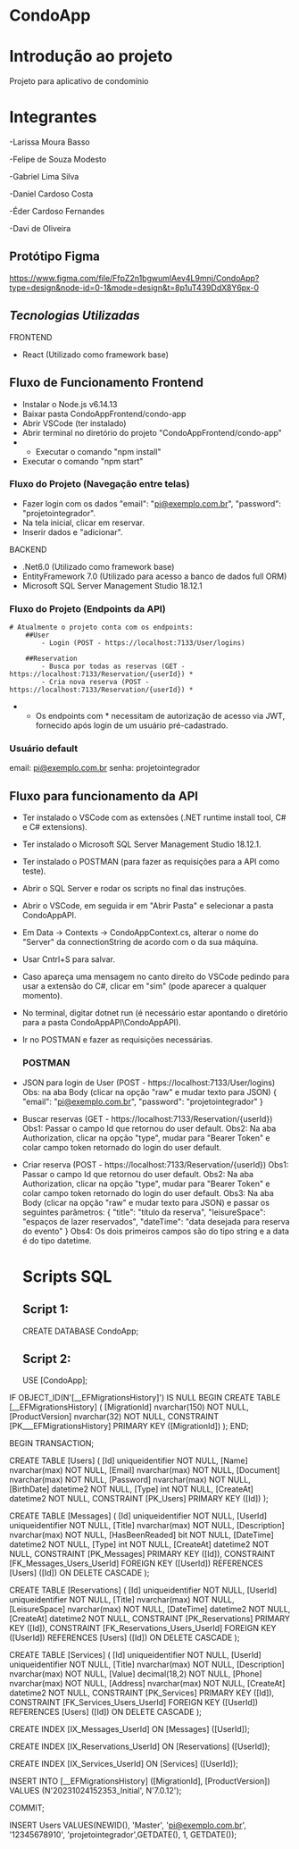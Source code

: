 # CondoApp

# Introdução ao projeto
Projeto para aplicativo de condomínio

# Integrantes

-Larissa Moura Basso

-Felipe de Souza Modesto

-Gabriel Lima Silva

-Daniel Cardoso Costa

-Éder Cardoso Fernandes

-Davi de Oliveira

## Protótipo Figma
https://www.figma.com/file/FfpZ2n1bgwumlAev4L9mnj/CondoApp?type=design&node-id=0-1&mode=design&t=8p1uT439DdX8Y6px-0

## *_Tecnologias Utilizadas_*

FRONTEND
 - React (Utilizado como framework base)

## Fluxo de Funcionamento Frontend
- Instalar o Node.js v6.14.13
- Baixar pasta CondoAppFrontend/condo-app
- Abrir VSCode (ter instalado)
- Abrir terminal no diretório do projeto "CondoAppFrontend/condo-app"
- - Executar o comando "npm install"
- Executar o comando "npm start"

### Fluxo do Projeto (Navegação entre telas)
- Fazer login com os dados   "email": "pi@exemplo.com.br", "password": "projetointegrador".
- Na tela inicial, clicar em reservar.
- Inserir dados e "adicionar".

BACKEND
 - .Net6.0 (Utilizado como framework base)
 - EntityFramework 7.0 (Utilizado para acesso a banco de dados full ORM)
 - Microsoft SQL Server Management Studio 18.12.1

### Fluxo do Projeto (Endpoints da API)
	# Atualmente o projeto conta com os endpoints:
		##User
			- Login (POST - https://localhost:7133/User/logins)
		
		##Reservation
			- Busca por todas as reservas (GET - https://localhost:7133/Reservation/{userId}) *
			- Cria nova reserva (POST - https://localhost:7133/Reservation/{userId}) *
			
* - Os endpoints com * necessitam de autorização de acesso via JWT, fornecido após login de um usuário pré-cadastrado.

### Usuário default 
email: pi@exemplo.com.br
senha: projetointegrador

## Fluxo para funcionamento da API

- Ter instalado o VSCode com as extensões (.NET runtime install tool, C# e C# extensions).
- Ter instalado o Microsoft SQL Server Management Studio 18.12.1.
- Ter instalado o POSTMAN (para fazer as requisições para a API como teste).
- Abrir o SQL Server e rodar os scripts no final das instruções.
- Abrir o VSCode, em seguida ir em "Abrir Pasta" e selecionar a pasta CondoAppAPI.
- Em Data -> Contexts -> CondoAppContext.cs, alterar o nome do "Server" da connectionString de acordo com o da sua máquina.
- Usar Cntrl+S para salvar.
- Caso apareça uma mensagem no canto direito do VSCode pedindo para usar a extensão do C#, clicar em "sim" (pode aparecer a qualquer momento).
- No terminal, digitar dotnet run (é necessário estar apontando o diretório para a pasta CondoAppAPI\CondoAppAPI).
- Ir no POSTMAN e fazer as requisições necessárias.

  ### POSTMAN

- JSON para login de User (POST - https://localhost:7133/User/logins)
  Obs: na aba Body (clicar na opção "raw" e mudar texto para JSON)
{
  "email": "pi@exemplo.com.br",
  "password": "projetointegrador"
}

- Buscar reservas (GET - https://localhost:7133/Reservation/{userId})
  Obs1: Passar o campo Id que retornou do user default.
  Obs2: Na aba Authorization, clicar na opção "type", mudar para "Bearer Token" e colar campo token retornado do login do user default.


- Criar reserva (POST - https://localhost:7133/Reservation/{userId})
  Obs1: Passar o campo Id que retornou do user default.
  Obs2: Na aba Authorization, clicar na opção "type", mudar para "Bearer Token" e colar campo token retornado do login do user default.
  Obs3: Na aba Body (clicar na opção "raw" e mudar texto para JSON) e passar os seguintes parâmetros:
  {
  "title": "título da reserva",
  "leisureSpace": "espaços de lazer reservados",
  "dateTime": "data desejada para reserva do evento"
  }
  Obs4: Os dois primeiros campos são do tipo string e a data é do tipo datetime.

  # Scripts SQL

  ## Script 1:

  CREATE DATABASE CondoApp;

  ## Script 2:

  USE [CondoApp];

IF OBJECT_ID(N'[__EFMigrationsHistory]') IS NULL BEGIN CREATE TABLE [__EFMigrationsHistory] ( [MigrationId] nvarchar(150) NOT NULL, [ProductVersion] nvarchar(32) NOT NULL, CONSTRAINT [PK___EFMigrationsHistory] PRIMARY KEY ([MigrationId]) ); END; 

BEGIN TRANSACTION; 

CREATE TABLE [Users] ( [Id] uniqueidentifier NOT NULL, [Name] nvarchar(max) NOT NULL, [Email] nvarchar(max) NOT NULL, [Document] nvarchar(max) NOT NULL, [Password] nvarchar(max) NOT NULL, [BirthDate] datetime2 NOT NULL, [Type] int NOT NULL, [CreateAt] datetime2 NOT NULL, CONSTRAINT [PK_Users] PRIMARY KEY ([Id]) ); 

CREATE TABLE [Messages] ( [Id] uniqueidentifier NOT NULL, [UserId] uniqueidentifier NOT NULL, [Title] nvarchar(max) NOT NULL, [Description] nvarchar(max) NOT NULL, [HasBeenReaded] bit NOT NULL, [DateTime] datetime2 NOT NULL, [Type] int NOT NULL, [CreateAt] datetime2 NOT NULL, CONSTRAINT [PK_Messages] PRIMARY KEY ([Id]), CONSTRAINT [FK_Messages_Users_UserId] FOREIGN KEY ([UserId]) REFERENCES [Users] ([Id]) ON DELETE CASCADE ); 

CREATE TABLE [Reservations] ( [Id] uniqueidentifier NOT NULL, [UserId] uniqueidentifier NOT NULL, [Title] nvarchar(max) NOT NULL, [LeisureSpace] nvarchar(max) NOT NULL, [DateTime] datetime2 NOT NULL, [CreateAt] datetime2 NOT NULL, CONSTRAINT [PK_Reservations] PRIMARY KEY ([Id]), CONSTRAINT [FK_Reservations_Users_UserId] FOREIGN KEY ([UserId]) REFERENCES [Users] ([Id]) ON DELETE CASCADE ); 

CREATE TABLE [Services] ( [Id] uniqueidentifier NOT NULL, [UserId] uniqueidentifier NOT NULL, [Title] nvarchar(max) NOT NULL, [Description] nvarchar(max) NOT NULL, [Value] decimal(18,2) NOT NULL, [Phone] nvarchar(max) NOT NULL, [Address] nvarchar(max) NOT NULL, [CreateAt] datetime2 NOT NULL, CONSTRAINT [PK_Services] PRIMARY KEY ([Id]), CONSTRAINT [FK_Services_Users_UserId] FOREIGN KEY ([UserId]) REFERENCES [Users] ([Id]) ON DELETE CASCADE ); 

CREATE INDEX [IX_Messages_UserId] ON [Messages] ([UserId]); 

CREATE INDEX [IX_Reservations_UserId] ON [Reservations] ([UserId]); 

CREATE INDEX [IX_Services_UserId] ON [Services] ([UserId]); 

INSERT INTO [__EFMigrationsHistory] ([MigrationId], [ProductVersion]) VALUES (N'20231024152353_Initial', N'7.0.12'); 

COMMIT; 

INSERT Users VALUES(NEWID(), 'Master', 'pi@exemplo.com.br', '12345678910', 'projetointegrador',GETDATE(), 1, GETDATE());








